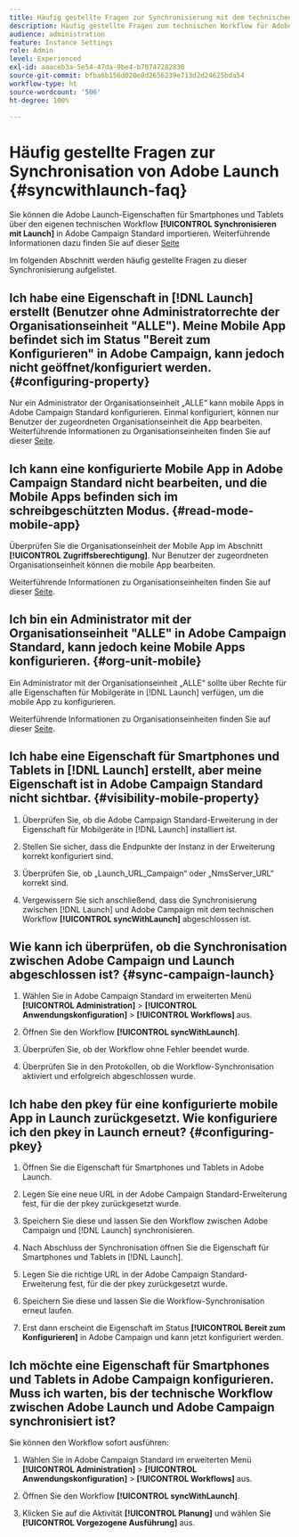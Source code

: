 ```yaml
---
title: Häufig gestellte Fragen zur Synchronisierung mit dem technischen Workflow für Launch
description: Häufig gestellte Fragen zum technischen Workflow für Adobe Launch
audience: administration
feature: Instance Settings
role: Admin
level: Experienced
exl-id: aaaceb3a-5e54-47da-9be4-b70747282830
source-git-commit: bfba6b156d020e8d2656239e713d2d24625bda54
workflow-type: ht
source-wordcount: '506'
ht-degree: 100%

---
```


# Häufig gestellte Fragen zur Synchronisation von Adobe Launch {#syncwithlaunch-faq}

Sie können die Adobe Launch-Eigenschaften für Smartphones und Tablets über den eigenen technischen Workflow **[!UICONTROL Synchronisieren mit Launch]** in Adobe Campaign Standard importieren. Weiterführende Informationen dazu finden Sie auf dieser [Seite](../../administration/using/technical-workflows.md)

Im folgenden Abschnitt werden häufig gestellte Fragen zu dieser Synchronisierung aufgelistet.

## Ich habe eine Eigenschaft in [!DNL Launch] erstellt (Benutzer ohne Administratorrechte der Organisationseinheit &quot;ALLE&quot;). Meine Mobile App befindet sich im Status &quot;Bereit zum Konfigurieren&quot; in Adobe Campaign, kann jedoch nicht geöffnet/konfiguriert werden. {#configuring-property}

Nur ein Administrator der Organisationseinheit „ALLE“ kann mobile Apps in Adobe Campaign Standard konfigurieren. Einmal konfiguriert, können nur Benutzer der zugeordneten Organisationseinheit die App bearbeiten. Weiterführende Informationen zu Organisationseinheiten finden Sie auf dieser [Seite](../../administration/using/organizational-units.md).

## Ich kann eine konfigurierte Mobile App in Adobe Campaign Standard nicht bearbeiten, und die Mobile Apps befinden sich im schreibgeschützten Modus. {#read-mode-mobile-app}

Überprüfen Sie die Organisationseinheit der Mobile App im Abschnitt **[!UICONTROL Zugriffsberechtigung]**. Nur Benutzer der zugeordneten Organisationseinheit können die mobile App bearbeiten.

Weiterführende Informationen zu Organisationseinheiten finden Sie auf dieser [Seite](../../administration/using/organizational-units.md).

## Ich bin ein Administrator mit der Organisationseinheit &quot;ALLE&quot; in Adobe Campaign Standard, kann jedoch keine Mobile Apps konfigurieren. {#org-unit-mobile}

Ein Administrator mit der Organisationseinheit „ALLE“ sollte über Rechte für alle Eigenschaften für Mobilgeräte in [!DNL Launch] verfügen, um die mobile App zu konfigurieren.

Weiterführende Informationen zu Organisationseinheiten finden Sie auf dieser [Seite](../../administration/using/organizational-units.md).

## Ich habe eine Eigenschaft für Smartphones und Tablets in [!DNL Launch] erstellt, aber meine Eigenschaft ist in Adobe Campaign Standard nicht sichtbar. {#visibility-mobile-property}

1. Überprüfen Sie, ob die Adobe Campaign Standard-Erweiterung in der Eigenschaft für Mobilgeräte in [!DNL Launch] installiert ist.

1. Stellen Sie sicher, dass die Endpunkte der Instanz in der Erweiterung korrekt konfiguriert sind.

1. Überprüfen Sie, ob „Launch_URL_Campaign“ oder „NmsServer_URL“ korrekt sind.

1. Vergewissern Sie sich anschließend, dass die Synchronisierung zwischen [!DNL Launch] und Adobe Campaign mit dem technischen Workflow **[!UICONTROL syncWithLaunch]** abgeschlossen ist.

## Wie kann ich überprüfen, ob die Synchronisation zwischen Adobe Campaign und Launch abgeschlossen ist? {#sync-campaign-launch}

1. Wählen Sie in Adobe Campaign Standard im erweiterten Menü **[!UICONTROL Administration]** > **[!UICONTROL Anwendungskonfiguration]** > **[!UICONTROL Workflows]** aus.

1. Öffnen Sie den Workflow **[!UICONTROL syncWithLaunch]**.

1. Überprüfen Sie, ob der Workflow ohne Fehler beendet wurde.

1. Überprüfen Sie in den Protokollen, ob die Workflow-Synchronisation aktiviert und erfolgreich abgeschlossen wurde.

## Ich habe den pkey für eine konfigurierte mobile App in Launch zurückgesetzt. Wie konfiguriere ich den pkey in Launch erneut? {#configuring-pkey}

1. Öffnen Sie die Eigenschaft für Smartphones und Tablets in Adobe Launch.

1. Legen Sie eine neue URL in der Adobe Campaign Standard-Erweiterung fest, für die der pkey zurückgesetzt wurde.

1. Speichern Sie diese und lassen Sie den Workflow zwischen Adobe Campaign und [!DNL Launch] synchronisieren.

1. Nach Abschluss der Synchronisation öffnen Sie die Eigenschaft für Smartphones und Tablets in [!DNL Launch].

1. Legen Sie die richtige URL in der Adobe Campaign Standard-Erweiterung fest, für die der pkey zurückgesetzt wurde.

1. Speichern Sie diese und lassen Sie die Workflow-Synchronisation erneut laufen.

1. Erst dann erscheint die Eigenschaft im Status **[!UICONTROL Bereit zum Konfigurieren]** in Adobe Campaign und kann jetzt konfiguriert werden.

## Ich möchte eine Eigenschaft für Smartphones und Tablets in Adobe Campaign konfigurieren. Muss ich warten, bis der technische Workflow zwischen Adobe Launch und Adobe Campaign synchronisiert ist?

Sie können den Workflow sofort ausführen:

1. Wählen Sie in Adobe Campaign Standard im erweiterten Menü **[!UICONTROL Administration]** > **[!UICONTROL Anwendungskonfiguration]** > **[!UICONTROL Workflows]** aus.

1. Öffnen Sie den Workflow **[!UICONTROL syncWithLaunch]**.

1. Klicken Sie auf die Aktivität **[!UICONTROL Planung]** und wählen Sie **[!UICONTROL Vorgezogene Ausführung]** aus.
